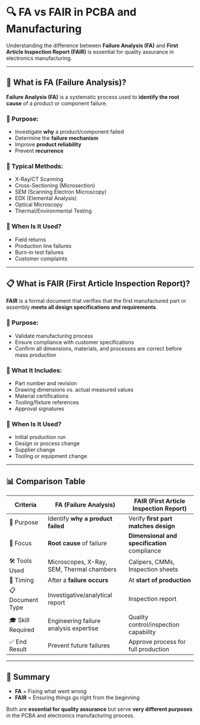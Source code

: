 # 🔍 FA vs FAIR in PCBA and Manufacturing

Understanding the difference between **Failure Analysis (FA)** and **First Article Inspection Report (FAIR)** is essential for quality assurance in electronics manufacturing.

---

## 📌 What is FA (Failure Analysis)?

**Failure Analysis (FA)** is a systematic process used to **identify the root cause** of a product or component failure.

### 🔧 Purpose:
- Investigate **why** a product/component failed
- Determine the **failure mechanism**
- Improve **product reliability**
- Prevent **recurrence**

### 🔬 Typical Methods:
- X-Ray/CT Scanning
- Cross-Sectioning (Microsection)
- SEM (Scanning Electron Microscopy)
- EDX (Elemental Analysis)
- Optical Microscopy
- Thermal/Environmental Testing

### 🧪 When Is It Used?
- Field returns
- Production line failures
- Burn-in test failures
- Customer complaints

---

## 📋 What is FAIR (First Article Inspection Report)?

**FAIR** is a formal document that verifies that the first manufactured part or assembly **meets all design specifications and requirements**.

### 🧾 Purpose:
- Validate manufacturing process
- Ensure compliance with customer specifications
- Confirm all dimensions, materials, and processes are correct before mass production

### 📐 What It Includes:
- Part number and revision
- Drawing dimensions vs. actual measured values
- Material certifications
- Tooling/fixture references
- Approval signatures

### 📅 When Is It Used?
- Initial production run
- Design or process change
- Supplier change
- Tooling or equipment change

---

## 📊 Comparison Table

| Criteria                 | FA (Failure Analysis)                           | FAIR (First Article Inspection Report)         |
|--------------------------|--------------------------------------------------|------------------------------------------------|
| 🎯 Purpose               | Identify **why a product failed**               | Verify **first part matches design**           |
| 🧪 Focus                 | **Root cause** of failure                       | **Dimensional and specification** compliance   |
| 🛠️ Tools Used           | Microscopes, X-Ray, SEM, Thermal chambers       | Calipers, CMMs, Inspection sheets              |
| 📍 Timing                | After a **failure occurs**                      | At **start of production**                     |
| 📋 Document Type         | Investigative/analytical report                 | Inspection report                              |
| 🎓 Skill Required        | Engineering failure analysis expertise          | Quality control/inspection capability          |
| ✅ End Result            | Prevent future failures                         | Approve process for full production            |

---

## 🧠 Summary

- **FA** = Fixing what went wrong  
- **FAIR** = Ensuring things go right from the beginning

Both are **essential for quality assurance** but serve **very different purposes** in the PCBA and electronics manufacturing process.
